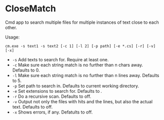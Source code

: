 # CloseMatch

Cmd app to search multiple files for multiple instances of text close to each other.

Usage:

```cm.exe -s text1 -s text2 [-c 1] [-l 2] [-p path] [-e *.cs] [-r] [-v] [-x]```

* ```-s``` Add texts to search for. Require at least one.
* ```-c``` Make sure each string match is no further than n chars away. Defaults to 0.
* ```-l``` Make sure each string match is no further than n lines away. Defaults to 5.
* ```-p``` Set path to search in. Defaults to current working directory.
* ```-e``` Set extensions to search for. Defaults to *.*
* ```-r``` Do a recursive scan. Defaults to off.
* ```-v``` Output not only the files with hits and the lines, but also the actual text. Defaults to off.
* ```-x``` Shows errors, if any. Defatults to off.
